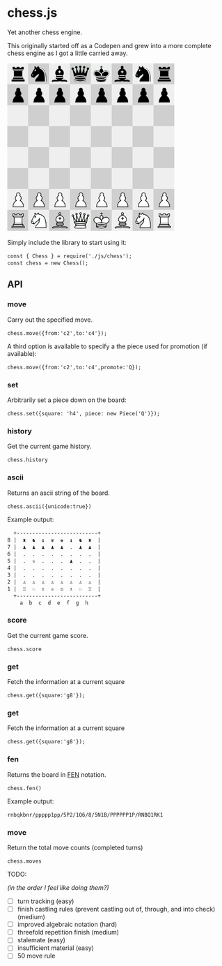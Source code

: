 # chess.js

Yet another chess engine.

This originally started off as a Codepen and grew into a more complete chess engine as I got a little carried away.

![](img/screenshot1.png?raw=true)

Simply include the library to start using it:

    const { Chess } = require('./js/chess');
    const chess = new Chess();

## API

### move
Carry out the specified move.

    chess.move({from:'c2',to:'c4'});

A third option is available to specify a the piece used for promotion (if available):

    chess.move({from:'c2',to:'c4',promote:'Q});

### set
Arbitrarily set a piece down on the board:

    chess.set({square: 'h4', piece: new Piece('Q')});

### history

Get the current game history.

    chess.history
    
### ascii

Returns an ascii string of the board.

    chess.ascii({unicode:true})

Example output:

      +--------------------------+
    8 |  ♜  ♞  ♝  ♛  ♚  ♝  ♞  ♜  |
    7 |  ♟  ♟  ♟  ♟  ♟  .  ♟  ♟  |
    6 |  .  .  .  .  .  .  .  .  |
    5 |  .  ♕  .  .  .  ♟  .  .  |
    4 |  .  .  .  .  .  .  .  .  |
    3 |  .  .  .  .  .  .  .  .  |
    2 |  ♙  ♙  ♙  ♙  ♙  ♙  ♙  ♙  |
    1 |  ♖  ♘  ♗  ♕  ♔  ♗  ♘  ♖  |
      +--------------------------+
        a  b  c  d  e  f  g  h

### score

Get the current game score.

    chess.score

### get

Fetch the information at a current square

    chess.get({square:'g8'});

### get

Fetch the information at a current square

    chess.get({square:'g8'});

### fen

Returns the board in [FEN](https://en.wikipedia.org/wiki/Forsyth%E2%80%93Edwards_Notation) notation.

    chess.fen()

Example output:

    rnbqkbnr/ppppp1pp/5P2/1Q6/8/5N1B/PPPPPP1P/RNBQ1RK1

### move

Return the total move counts (completed turns)

    chess.moves

TODO:

*(in the order I feel like doing them?)*

- [ ] turn tracking (easy)
- [ ] finish castling rules (prevent castling out of, through, and into check) (medium)
- [ ] improved algebraic notation (hard)
- [ ] threefold repetition finish (medium)
- [ ] stalemate (easy)
- [ ] insufficient material (easy)
- [ ] 50 move rule
